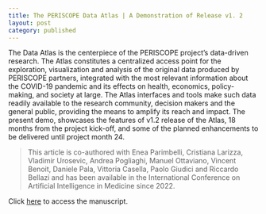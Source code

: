 ```yaml
---
title: The PERISCOPE Data Atlas | A Demonstration of Release v1. 2
layout: post
category: published
---
```




<div class="message">
The Data Atlas is the centerpiece of the PERISCOPE project’s data-driven research. The Atlas constitutes a centralized access point for the exploration, visualization and analysis of the original data produced by PERISCOPE partners, integrated with the most relevant information about the COVID-19 pandemic and its effects on health, economics, policy-making, and society at large. The Atlas interfaces and tools make such data readily available to the research community, decision makers and the general public, providing the means to amplify its reach and impact. The present demo, showcases the features of v1.2 release of the Atlas, 18 months from the project kick-off, and some of the planned enhancements to be delivered until project month 24.
</div>

> This article is co-authored with Enea Parimbelli, Cristiana Larizza, Vladimir Urosevic, Andrea Pogliaghi, Manuel Ottaviano,  Vincent Benoit, Daniele Pala, Vittoria Casella, Paolo Giudici and Riccardo Bellazi and has been available in the International Conference on Artificial Intelligence in Medicine since 2022. 
 
Click [here](https://link.springer.com/chapter/10.1007/978-3-031-09342-5_41) to access the manuscript.

<br>
<br>


